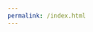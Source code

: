 ```yaml
---
permalink: /index.html
---
```


<script id="musicbox-timemaps-data" type="text/json">{% include timemaps/etude-op10-no09.json %}</script>

<script id="input" type="text/humdrum">{% include scores/etude-op10-no09.krn %}</script>

<div id="select-container"></div>

<div id="musicbox-score-container"></div>


